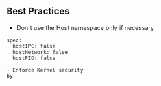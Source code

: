 ## Best Practices
- Don't use the Host namespace only if necessary

```yaml!
spec:
  hostIPC: false
  hostNetwork: false
  hostPID: false
  
- Enforce Kernel security
by


